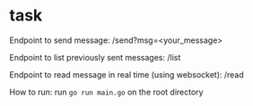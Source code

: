 # task

Endpoint to send message: /send?msg=<your_message>

Endpoint to list previously sent messages: /list

Endpoint to read message in real time (using websocket): /read

How to run:
run `go run main.go` on the root directory
